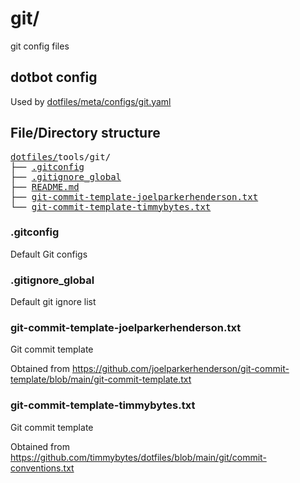 # git/

git config files

## dotbot config

Used by [dotfiles/meta/configs/git.yaml](https://github.com/Clumsy-Coder/dotfiles/blob/master/meta/configs/git.yaml)

## File/Directory structure

<pre>
<a href="../../../../">dotfiles/</a>tools/git/
├── <a href="./.gitconfig">.gitconfig</a>
├── <a href="./.gitignore_global">.gitignore_global</a>
├── <a href="./README.md">README.md</a>
├── <a href="./git-commit-template-joelparkerhenderson.txt">git-commit-template-joelparkerhenderson.txt</a>
└── <a href="./git-commit-template-timmybytes.txt">git-commit-template-timmybytes.txt</a>
</pre>

### .gitconfig

Default Git configs

### .gitignore_global

Default git ignore list

### git-commit-template-joelparkerhenderson.txt

Git commit template

Obtained from https://github.com/joelparkerhenderson/git-commit-template/blob/main/git-commit-template.txt

### git-commit-template-timmybytes.txt

Git commit template

Obtained from https://github.com/timmybytes/dotfiles/blob/main/git/commit-conventions.txt
